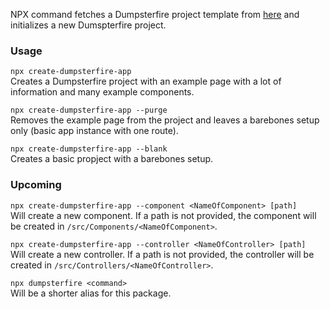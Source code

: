 NPX command fetches a Dumpsterfire project template from [here](https://github.com/cheerios4316/poteriforti) and initializes a new Dumspterfire project.

### Usage

`npx create-dumpsterfire-app` \
Creates a Dumpsterfire project with an example page with a lot of information and many example components.

`npx create-dumpsterfire-app --purge` \
Removes the example page from the project and leaves a barebones setup only (basic app instance with one route).

`npx create-dumpsterfire-app --blank` \
Creates a basic propject with a barebones setup.

### Upcoming

`npx create-dumpsterfire-app --component <NameOfComponent> [path]` \
Will create a new component. If a path is not provided, the component will be created in `/src/Components/<NameOfComponent>`.

`npx create-dumpsterfire-app --controller <NameOfController> [path]` \
Will create a new controller. If a path is not provided, the controller will be created in `/src/Controllers/<NameOfController>`.

`npx dumpsterfire <command>` \
Will be a shorter alias for this package.
